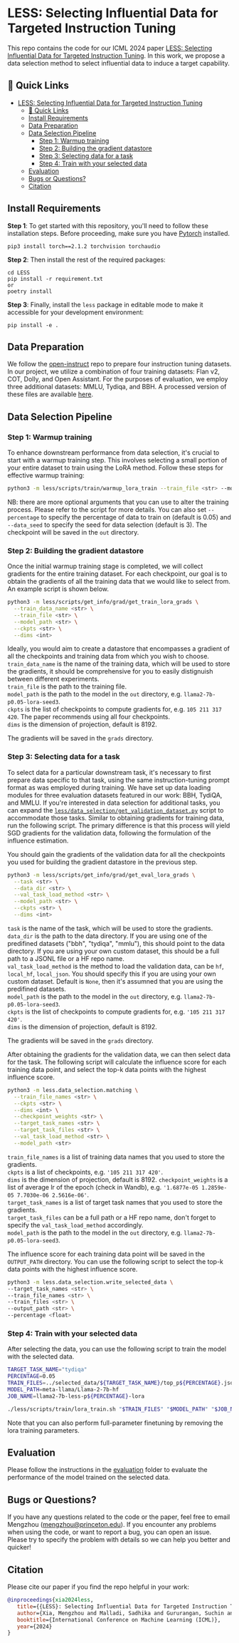 # LESS: Selecting Influential Data for Targeted Instruction Tuning

This repo contains the code for our ICML 2024  paper [LESS: Selecting Influential Data for Targeted Instruction Tuning](https://arxiv.org/abs/2402.04333). In this work, we propose a data selection method to select influential data to induce a target capability.

## 🔗 Quick Links
- [LESS: Selecting Influential Data for Targeted Instruction Tuning](#less-selecting-influential-data-for-targeted-instruction-tuning)
  - [🔗 Quick Links](#-quick-links)
  - [Install Requirements](#install-requirements)
  - [Data Preparation](#data-preparation)
  - [Data Selection Pipeline](#data-selection-pipeline)
    - [Step 1: Warmup training](#step-1-warmup-training)
    - [Step 2: Building the gradient datastore](#step-2-building-the-gradient-datastore)
    - [Step 3: Selecting data for a task](#step-3-selecting-data-for-a-task)
    - [Step 4: Train with your selected data](#step-4-train-with-your-selected-data)
  - [Evaluation](#evaluation)
  - [Bugs or Questions?](#bugs-or-questions)
  - [Citation](#citation)


## Install Requirements
**Step 1**: To get started with this repository, you'll need to follow these installation steps. Before proceeding, make sure you have [Pytorch](https://pytorch.org/get-started/previous-versions/) installed. 
```
pip3 install torch==2.1.2 torchvision torchaudio
```

**Step 2**: Then install the rest of the required packages:
```
cd LESS
pip install -r requirement.txt
or 
poetry install
```

**Step 3**: Finally, install the `less` package in editable mode to make it accessible for your development environment:
```
pip install -e .
```


## Data Preparation
We follow the [open-instruct](https://github.com/allenai/open-instruct?tab=readme-ov-file#dataset-preparation) repo to prepare four instruction tuning datasets. In our project, we utilize a combination of four training datasets: Flan v2, COT, Dolly, and Open Assistant. For the purposes of evaluation, we employ three additional datasets: MMLU, Tydiqa, and BBH. A processed version of these files are available [here](https://huggingface.co/datasets/princeton-nlp/less_data).

## Data Selection Pipeline

### Step 1: Warmup training
To enhance downstream performance from data selection, it's crucial to start with a warmup training step. This involves selecting a small portion of your entire dataset to train using the LoRA method. Follow these steps for effective warmup training:

```bash 
python3 -m less/scripts/train/warmup_lora_train --train_file <str> --model_path <str>
```
NB: there are more optional arguments that you can use to alter the training process. Please refer to the script for more details.
You can also set `--percentage` to specify the percentage of data to train on (default is 0.05) and `--data_seed` to specify the seed for data selection (default is 3).
The checkpoint will be saved in the `out` directory.

### Step 2: Building the gradient datastore
Once the initial warmup training stage is completed, we will collect gradients for the entire training dataset. For each checkpoint, our goal is to obtain the gradients of all the training data that we would like to select from. An example script is shown below.

```bash
python3 -m less/scripts/get_info/grad/get_train_lora_grads \
  --train_data_name <str> \
  --train_file <str> \
  --model_path <str> \
  --ckpts <str> \
  --dims <int>
```
Ideally, you would aim to create a datastore that encompasses a gradient of all the checkpoints and training data from which you wish to choose.  
`train_data_name` is the name of the training data, which will be used to store the gradients, it should be comprehensive for you to easily distignuish between different experiments.  
`train_file` is the path to the training file.  
`model_path` is the path to the model in the `out` directory, e.g. `llama2-7b-p0.05-lora-seed3`.  
`ckpts` is the list of checkpoints to compute gradients for, e.g. `105 211 317 420`. The paper recommends using all four checkpoints.  
`dims` is the dimension of projection, default is 8192.

The gradients will be saved in the `grads` directory.

### Step 3: Selecting data for a task
To select data for a particular downstream task, it's necessary to first prepare data specific to that task, using the same instruction-tuning prompt format as was employed during training. We have set up data loading modules for three evaluation datasets featured in our work: BBH, TydiQA, and MMLU. If you're interested in data selection for additional tasks, you can expand the [`less/data_selection/get_validation_dataset.py`](less/data_selection/get_validation_dataset.py) script to accommodate those tasks. Similar to obtaining gradients for training data, run the following script. The primary difference is that this process will yield SGD gradients for the validation data, following the formulation of the influence estimation. 

You should gain the gradients of the validation data for all the checkpoints you used for building the gradient datastore in the previous step. 

```bash
python3 -m less/scripts/get_info/grad/get_eval_lora_grads \
  --task <str> \
  --data_dir <str> \
  --val_task_load_method <str> \
  --model_path <str> \
  --ckpts <str> \
  --dims <int>
```
`task` is the name of the task, which will be used to store the gradients.  
`data_dir` is the path to the data directory. If you are using one of the predifined datasets ("bbh", "tydiqa", "mmlu"), this should point to the data directory. If you are using your own custom dataset, this should be a full path to a JSONL file or a HF repo name.  
`val_task_load_method` is the method to load the validation data, can be `hf`, `local_hf`, `local_json`. You should specify this if you are using your own custom dataset. Default is `None`, then it's assumned that you are using the predifined datasets.  
`model_path` is the path to the model in the `out` directory, e.g. `llama2-7b-p0.05-lora-seed3`.  
`ckpts` is the list of checkpoints to compute gradients for, e.g. `'105 211 317 420'`.  
`dims` is the dimension of projection, default is 8192.

The gradients will be saved in the `grads` directory.

After obtaining the gradients for the validation data, we can then select data for the task. The following script will calculate the influence score for each training data point, and select the top-k data points with the highest influence score.

```bash
python3 -m less.data_selection.matching \
  --train_file_names <str> \
  --ckpts <str> \
  --dims <int> \
  --checkpoint_weights <str> \
  --target_task_names <str> \
  --target_task_files <str> \
  --val_task_load_method <str> \
  --model_path <str>
```
`train_file_names` is a list of training data names that you used to store the gradients.  
`ckpts` is a list of checkpoints, e.g. `'105 211 317 420'`.  
`dims` is the dimension of projection, default is 8192. 
`checkpoint_weights` is a list of average lr of the epoch (check in Wandb), e.g. `'1.6877e-05 1.2859e-05 7.7030e-06 2.5616e-06'`.  
`target_task_names` is a list of target task names that you used to store the gradients.   
`target_task_files` can be a full path or a HF repo name, don't forget to specify the `val_task_load_method` accordingly.  
`model_path` is the path to the model in the `out` directory, e.g. `llama2-7b-p0.05-lora-seed3`.

The influence score for each training data point will be saved in the `OUTPUT_PATH` directory. You can use the following script to select the top-k data points with the highest influence score. 

```bash
python3 -m less.data_selection.write_selected_data \
--target_task_names <str> \
--train_file_names <str> \
--train_files <str> \
--output_path <str> \
--percentage <float>
```

### Step 4: Train with your selected data
After selecting the data, you can use the following script to train the model with the selected data. 

```bash 
TARGET_TASK_NAME="tydiqa"
PERCENTAGE=0.05
TRAIN_FILES=../selected_data/${TARGET_TASK_NAME}/top_p${PERCENTAGE}.jsonl
MODEL_PATH=meta-llama/Llama-2-7b-hf
JOB_NAME=llama2-7b-less-p${PERCENTAGE}-lora

./less/scripts/train/lora_train.sh "$TRAIN_FILES" "$MODEL_PATH" "$JOB_NAME" 
```
Note that you can also perform full-parameter finetuning by removing the lora training parameters. 

## Evaluation
Please follow the instructions in the [evaluation](evaluation/README.md) folder to evaluate the performance of the model trained on the selected data.

## Bugs or Questions?
If you have any questions related to the code or the paper, feel free to email Mengzhou (mengzhou@princeton.edu). If you encounter any problems when using the code, or want to report a bug, you can open an issue. Please try to specify the problem with details so we can help you better and quicker!

## Citation
Please cite our paper if you find the repo helpful in your work:

```bibtex
@inproceedings{xia2024less,
   title={{LESS}: Selecting Influential Data for Targeted Instruction Tuning},
   author={Xia, Mengzhou and Malladi, Sadhika and Gururangan, Suchin and Arora, Sanjeev and Chen, Danqi},
   booktitle={International Conference on Machine Learning (ICML)},
   year={2024}
}
```




